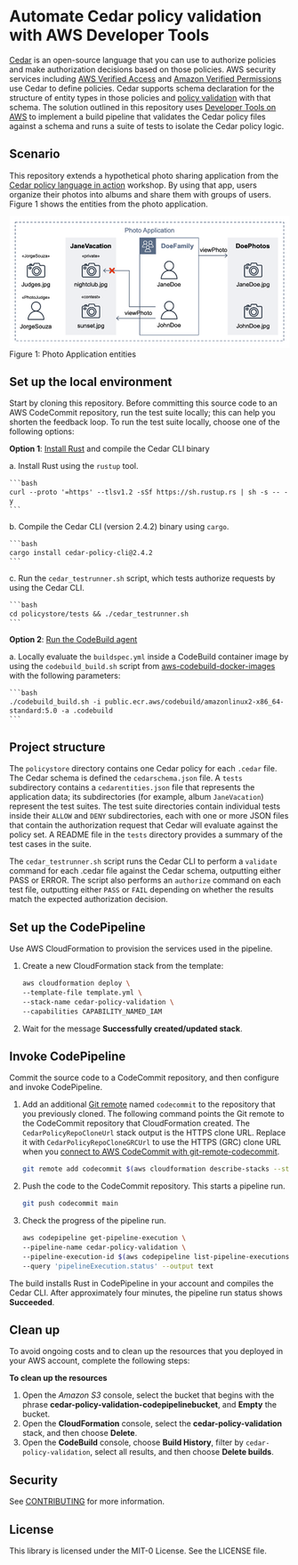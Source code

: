 # Automate Cedar policy validation with AWS Developer Tools

[Cedar](https://www.cedarpolicy.com/) is an open-source language that you can use to authorize policies and make authorization decisions based on those policies. AWS security services including [AWS Verified Access](https://aws.amazon.com/verified-access/) and [Amazon Verified Permissions](https://aws.amazon.com/verified-permissions/) use Cedar to define policies. Cedar supports schema declaration for the structure of entity types in those policies and [policy validation](https://docs.cedarpolicy.com/policies/validation.html) with that schema. The solution outlined in this repository uses [Developer Tools on AWS](https://aws.amazon.com/products/developer-tools/) to implement a build pipeline that validates the Cedar policy files against a schema and runs a suite of tests to isolate the Cedar policy logic.

## Scenario

This repository extends a hypothetical photo sharing application from the [Cedar policy language in action](https://catalog.workshops.aws/cedar-policy-language-in-action) workshop. By using that app, users organize their photos into albums and share them with groups of users. Figure 1 shows the entities from the photo application.

![Visual illustration of entities from the photo application](PhotoApplication.png)
Figure 1: Photo Application entities

## Set up the local environment

Start by cloning this repository. Before committing this source code to an AWS CodeCommit repository, run the test suite locally; this can help you shorten the feedback loop. To run the test suite locally, choose one of the following options:

**Option 1**: [Install Rust](https://www.rust-lang.org/tools/install) and compile the Cedar CLI binary

a. Install Rust using the `rustup` tool.

    ```bash
    curl --proto '=https' --tlsv1.2 -sSf https://sh.rustup.rs | sh -s -- -y
    ```

b. Compile the Cedar CLI (version 2.4.2) binary using `cargo`.

    ```bash
    cargo install cedar-policy-cli@2.4.2
    ```

c. Run the `cedar_testrunner.sh` script, which tests authorize requests by using the Cedar CLI.

    ```bash
    cd policystore/tests && ./cedar_testrunner.sh
    ```

**Option 2**: [Run the CodeBuild agent](https://docs.aws.amazon.com/codebuild/latest/userguide/use-codebuild-agent.html#use-codebuild-agent.run-agent)

a. Locally evaluate the `buildspec.yml` inside a CodeBuild container image by using the `codebuild_build.sh` script from [aws-codebuild-docker-images](https://github.com/aws/aws-codebuild-docker-images) with the following parameters:

    ```bash
    ./codebuild_build.sh -i public.ecr.aws/codebuild/amazonlinux2-x86_64-standard:5.0 -a .codebuild
    ```

## Project structure

The `policystore` directory contains one Cedar policy for each `.cedar` file. The Cedar schema is defined the `cedarschema.json` file. A `tests` subdirectory contains a `cedarentities.json` file that represents the application data; its subdirectories (for example, album  `JaneVacation`) represent the test suites. The test suite directories contain individual tests inside their `ALLOW` and `DENY` subdirectories, each with one or more JSON files that contain the authorization request that Cedar will evaluate against the policy set.  A README file in the `tests` directory provides a summary of the test cases in the suite.

The `cedar_testrunner.sh` script runs the Cedar CLI to perform a `validate` command for each .cedar file against the Cedar schema, outputting either PASS or ERROR.  The script also performs an `authorize` command on each test file, outputting either `PASS` or `FAIL` depending on whether the results match the expected authorization decision.

## Set up the CodePipeline

Use AWS CloudFormation to provision the services used in the pipeline.

1. Create a new CloudFormation stack from the template:

    ```bash
    aws cloudformation deploy \    
    --template-file template.yml \    
    --stack-name cedar-policy-validation \    
    --capabilities CAPABILITY_NAMED_IAM
    ```

1. Wait for the message **Successfully created/updated stack**.

## Invoke CodePipeline

Commit the source code to a CodeCommit repository, and then configure and invoke CodePipeline.

1. Add an additional [Git remote](https://git-scm.com/docs/git-remote) named `codecommit` to the repository that you previously cloned. The following command points the Git remote to the CodeCommit repository that CloudFormation created.  The `CedarPolicyRepoCloneUrl` stack output is the HTTPS clone URL.  Replace it with `CedarPolicyRepoCloneGRCUrl` to use the HTTPS (GRC) clone URL when you [connect to AWS CodeCommit with git-remote-codecommit](https://docs.aws.amazon.com/codecommit/latest/userguide/setting-up-git-remote-codecommit.html).

    ```bash
    git remote add codecommit $(aws cloudformation describe-stacks --stack-name cedar-policy-validation --query 'Stacks[0].Outputs[?OutputKey==`CedarPolicyRepoCloneUrl`].OutputValue' --output text)
    ```

1. Push the code to the CodeCommit repository. This starts a pipeline run.

    ```bash
    git push codecommit main
    ```

1. Check the progress of the pipeline run.

    ```bash
    aws codepipeline get-pipeline-execution \
    --pipeline-name cedar-policy-validation \
    --pipeline-execution-id $(aws codepipeline list-pipeline-executions --pipeline-name cedar-policy-validation --query 'pipelineExecutionSummaries[0].pipelineExecutionId' --output text) \
    --query 'pipelineExecution.status' --output text
    ```

The build installs Rust in CodePipeline in your account and compiles the Cedar CLI. After approximately four minutes, the pipeline run status shows **Succeeded**.

## Clean up

To avoid ongoing costs and to clean up the resources that you deployed in your AWS account, complete the following steps:

**To clean up the resources**

1. Open the *Amazon S3* console, select the bucket that begins with the phrase **cedar-policy-validation-codepipelinebucket**, and **Empty** the bucket.
1. Open the **CloudFormation** console, select the **cedar-policy-validation** stack, and then choose **Delete**.
1. Open the **CodeBuild** console, choose **Build History**, filter by `cedar-policy-validation`, select all results, and then choose **Delete builds**.

## Security

See [CONTRIBUTING](CONTRIBUTING.md#security-issue-notifications) for more information.

## License

This library is licensed under the MIT-0 License. See the LICENSE file.
